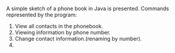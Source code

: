 A simple sketch of a phone book in Java is presented. Commands represented by the program:
1) View all contacts in the phonebook. 
2) Viewing information by phone number. 
3) Change contact information.(renaming by number). 
4)
